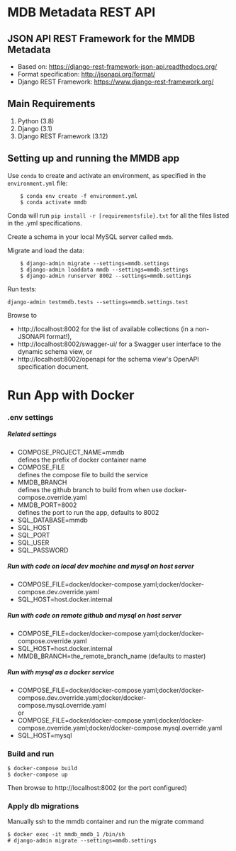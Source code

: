 
# MDB Metadata REST API



## JSON API REST Framework for the MMDB Metadata

- Based on: https://django-rest-framework-json-api.readthedocs.org/
- Format specification: http://jsonapi.org/format/
- Django REST Framework: https://www.django-rest-framework.org/


## Main Requirements

1. Python (3.8)
2. Django (3.1)
3. Django REST Framework (3.12)


## Setting up and running the MMDB app

Use `conda` to create and activate an environment, as specified in the `environment.yml` file:

```
    $ conda env create -f environment.yml
    $ conda activate mmdb
```
Conda will run `pip install -r [requirementsfile}.txt` for all the files listed in the .yml specifications.

Create a schema in your local MySQL server called `mmdb`.

Migrate and load the data:

```
    $ django-admin migrate --settings=mmdb.settings
    $ django-admin loaddata mmdb --settings=mmdb.settings
    $ django-admin runserver 8002 --settings=mmdb.settings
```

Run tests:

```
django-admin testmmdb.tests --settings=mmdb.settings.test
```
Browse to
* http://localhost:8002 for the list of available collections (in a non-JSONAPI format!),
* http://localhost:8002/swagger-ui/ for a Swagger user interface to the dynamic schema view, or
* http://localhost:8002/openapi for the schema view's OpenAPI specification document.


# Run App with Docker

### .env settings

##### Related settings
* COMPOSE_PROJECT_NAME=mmdb
  <br/> defines the prefix of docker container name
* COMPOSE_FILE
  <br/> defines the compose file to build the service
* MMDB_BRANCH
  <br/> defines the github branch to build from when use docker-compose.override.yaml
* MMDB_PORT=8002
  <br/> defines the port to run the app, defaults to 8002
* SQL_DATABASE=mmdb
* SQL_HOST
* SQL_PORT
* SQL_USER
* SQL_PASSWORD


##### Run with code on local dev machine and mysql on host server

* COMPOSE_FILE=docker/docker-compose.yaml;docker/docker-compose.dev.override.yaml
* SQL_HOST=host.docker.internal

##### Run with code on remote github and mysql on host server
* COMPOSE_FILE=docker/docker-compose.yaml;docker/docker-compose.override.yaml
* SQL_HOST=host.docker.internal
* MMDB_BRANCH=the_remote_branch_name (defaults to master)

##### Run with mysql as a docker service
* COMPOSE_FILE=docker/docker-compose.yaml;docker/docker-compose.dev.override.yaml;docker/docker-compose.mysql.override.yaml
<br/>or</br> 
* COMPOSE_FILE=docker/docker-compose.yaml;docker/docker-compose.override.yaml;docker/docker-compose.mysql.override.yaml
* SQL_HOST=mysql


### Build and run
```
$ docker-compose build
$ docker-compose up
```
Then browse to http://localhost:8002 (or the port configured)


### Apply db migrations
Manually ssh to the mmdb container and run the migrate command
```
$ docker exec -it mmdb_mmdb_1 /bin/sh
# django-admin migrate --settings=mmdb.settings
```
